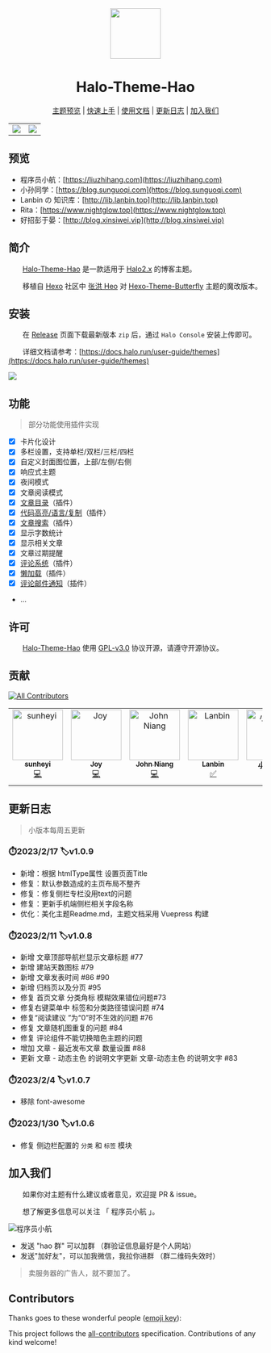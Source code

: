 <div align="center">
<img width="100px" src="https://cdn.jsdelivr.net/gh/sun0225SUN/hao-docs/assets/images/logo.png">
<h1>Halo-Theme-Hao</h1>
<p align="center">

[主题预览](#预览) |
[快速上手](#安装) |
[使用文档](https://docs.liuzhihang.com) |
[更新日志](#更新日志) |
[加入我们](#加入我们)

</p>
</div>

<table>
<tr>
<td>
<img src="https://cdn.jsdelivr.net/gh/sun0225SUN/hao-docs/assets/images/Halo-Theme-Hao-White.jpg"/>
</td>
<td>
<img src="https://cdn.jsdelivr.net/gh/sun0225SUN/hao-docs/assets/images/Halo-Theme-Hao-Black.jpg"/>
</td>
</tr>
</table>

## 预览

- 程序员小航：[https://liuzhihang.com](https://liuzhihang.com)
- 小孙同学：[https://blog.sunguoqi.com](https://blog.sunguoqi.com)
- Lanbin の 知识库：[http://lib.lanbin.top](http://lib.lanbin.top)
- Rita：[https://www.nightglow.top](https://www.nightglow.top)
- 好招彭于晏：[http://blog.xinsiwei.vip](http://blog.xinsiwei.vip)

## 简介

&emsp;&emsp;[Halo-Theme-Hao](https://github.com/liuzhihang/halo-theme-hao) 是一款适用于 [Halo2.x](https://github.com/halo-dev/halo) 的博客主题。

&emsp;&emsp;移植自 [Hexo](https://hexo.io/zh-cn/index.html) 社区中 [张洪 Heo](https://blog.zhheo.com/) 对 [Hexo-Theme-Butterfly](https://github.com/liuzhihang/halo-theme-hao) 主题的魔改版本。

## 安装

&emsp;&emsp;在 [Release](https://github.com/liuzhihang/halo-theme-hao/releases) 页面下载最新版本 `zip` 后，通过 `Halo Console` 安装上传即可。

&emsp;&emsp;详细文档请参考：[https://docs.halo.run/user-guide/themes](https://docs.halo.run/user-guide/themes)

<img src="https://docs.halo.run/assets/images/theme-install-d123abd76ac65df94e330ad64fd1b7c3.png" />

## 功能

> 部分功能使用插件实现

- [x] 卡片化设计
- [x] 多栏设置，支持单栏/双栏/三栏/四栏
- [x] 自定义封面图位置，上部/左侧/右侧
- [x] 响应式主题
- [x] 夜间模式
- [x] 文章阅读模式
- [x] [文章目录](https://github.com/liuzhihang/plugin-tocbot)（插件）
- [x] [代码高亮/语言/复制](https://github.com/liuzhihang/plugin-prismjs)（插件）
- [x] [文章搜索](https://github.com/halo-sigs/plugin-search-widget)（插件）
- [x] 显示字数统计
- [x] 显示相关文章
- [x] 文章过期提醒
- [x] [评论系统](https://github.com/halo-sigs/plugin-comment-widget)（插件）
- [x] [懒加载](https://github.com/liuzhihang/plugin-lazyload)（插件）
- [x] [评论邮件通知](https://github.com/pannanxu/halo-plugin-email)（插件）
- ...

## 许可

&emsp;&emsp;[Halo-Theme-Hao](https://github.com/liuzhihang/halo-theme-hao) 使用 [GPL-v3.0](./LICENSE) 协议开源，请遵守开源协议。

## 贡献

<!-- ALL-CONTRIBUTORS-BADGE:START - Do not remove or modify this section -->

[![All Contributors](https://img.shields.io/badge/all_contributors-6-orange.svg?style=flat)](#contributors-)

<!-- ALL-CONTRIBUTORS-BADGE:END -->

<!-- ALL-CONTRIBUTORS-LIST:START - Do not remove or modify this section -->
<!-- prettier-ignore-start -->
<!-- markdownlint-disable -->
<table>
  <tbody>
    <tr>
      <td align="center" valign="top" width="14.28%"><a href="https://shyblog.world/"><img src="https://avatars.githubusercontent.com/u/50973219?v=4?s=100" width="100px;" alt="sunheyi"/><br /><sub><b>sunheyi</b></sub></a><br /><a href="https://github.com/liuzhihang/halo-theme-hao/commits?author=shy-share" title="Code">💻</a></td>
      <td align="center" valign="top" width="14.28%"><a href="https://github.com/Joydevelop"><img src="https://avatars.githubusercontent.com/u/79132319?v=4?s=100" width="100px;" alt="Joy"/><br /><sub><b>Joy</b></sub></a><br /><a href="https://github.com/liuzhihang/halo-theme-hao/commits?author=Joydevelop" title="Code">💻</a></td>
      <td align="center" valign="top" width="14.28%"><a href="https://johnniang.me"><img src="https://avatars.githubusercontent.com/u/16865714?v=4?s=100" width="100px;" alt="John Niang"/><br /><sub><b>John Niang</b></sub></a><br /><a href="https://github.com/liuzhihang/halo-theme-hao/commits?author=JohnNiang" title="Code">💻</a></td>
      <td align="center" valign="top" width="14.28%"><a href="https://lanbinovo.cn"><img src="https://avatars.githubusercontent.com/u/62149873?v=4?s=100" width="100px;" alt="Lanbin"/><br /><sub><b>Lanbin</b></sub></a><br /><a href="#tutorial-lanbinshijie" title="Tutorials">✅</a></td>
      <td align="center" valign="top" width="14.28%"><a href="https://sunguoqi.com/"><img src="https://avatars.githubusercontent.com/u/79169717?v=4?s=100" width="100px;" alt="小孙同学"/><br /><sub><b>小孙同学</b></sub></a><br /><a href="#tutorial-sun0225SUN" title="Tutorials">✅</a> <a href="https://github.com/liuzhihang/halo-theme-hao/commits?author=sun0225SUN" title="Code">💻</a></td>
      <td align="center" valign="top" width="14.28%"><a href="http://airbozh.cn"><img src="https://avatars.githubusercontent.com/u/50261327?v=4?s=100" width="100px;" alt="airbo"/><br /><sub><b>airbo</b></sub></a><br /><a href="#tutorial-AirboZH" title="Tutorials">✅</a> <a href="https://github.com/liuzhihang/halo-theme-hao/commits?author=AirboZH" title="Code">💻</a></td>
    </tr>
  </tbody>
</table>

<!-- markdownlint-restore -->
<!-- prettier-ignore-end -->

<!-- ALL-CONTRIBUTORS-LIST:END -->

## 更新日志

> 小版本每周五更新

### ⏱️2023/2/17 🏷️v1.0.9

- 新增：根据 htmlType属性 设置页面Title
- 修复：默认参数造成的主页布局不整齐
- 修复：修复侧栏专栏没用text的问题
- 修复：更新手机端侧栏相关字段名称
- 优化：美化主题Readme.md，主题文档采用 Vuepress 构建

### ⏱️2023/2/11 🏷️v1.0.8

- 新增 文章顶部导航栏显示文章标题 #77
- 新增 建站天数图标 #79
- 新增 文章发表时间 #86 #90
- 新增 归档页以及分页 #95
- 修复 首页文章 分类角标 模糊效果错位问题#73
- 修复右键菜单中 标签和分类路径错误问题 #74
- 修复“阅读建议 ”为“0”时不生效的问题 #76
- 修复 文章随机图重复的问题 #84
- 修复 评论组件不能切换暗色主题的问题
- 增加 文章 - 最近发布文章 数量设置 #88
- 更新 文章 - 动态主色 的说明文字更新 文章-动态主色 的说明文字 #83

### ⏱️2023/2/4 🏷️v1.0.7

- 移除 font-awesome

### ⏱️2023/1/30 🏷️v1.0.6

- 修复 侧边栏配置的 `分类` 和 `标签` 模块

## 加入我们

&emsp;&emsp;如果你对主题有什么建议或者意见，欢迎提 PR & issue。

&emsp;&emsp;想了解更多信息可以关注 「 程序员小航 」。

![程序员小航](https://liuzhihang.com/themes/theme-hao/assets/images/wechat/wechat1.png)

- 发送 "hao 群" 可以加群 （群验证信息最好是个人网站）
- 发送"加好友"，可以加我微信，我拉你进群 （群二维码失效时）

> 卖服务器的广告人，就不要加了。

## Contributors

Thanks goes to these wonderful people ([emoji key](https://allcontributors.org/docs/en/emoji-key)):

<!-- ALL-CONTRIBUTORS-LIST:START - Do not remove or modify this section -->
<!-- prettier-ignore-start -->
<!-- markdownlint-disable -->
<!-- markdownlint-restore -->
<!-- prettier-ignore-end -->

<!-- ALL-CONTRIBUTORS-LIST:END -->

This project follows the [all-contributors](https://github.com/all-contributors/all-contributors) specification. Contributions of any kind welcome!
